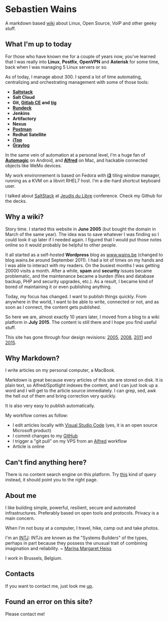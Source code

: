 # Sebastien Wains
A markdown based [wiki] about Linux, Open Source, VoIP and other geeky stuff.

## What I'm up to today

For those who have known me for a couple of years now, you've learned that I was really into **Linux**, **Postfix**, **OpenVPN** and **Asterisk** for some time, back when I was managing 5 Linux servers or so.

As of today, I manage about 300. I spend a lot of time automating, centralizing and orchestrating management with some of those tools:

- **[Saltstack]**
- **Salt Cloud**
- **Git, [Gitlab CE] and [tig]**
- **[Rundeck]**
- **Jenkins**
- **Artifactory**
- **Nexus**
- **[Postman]**
- **Redhat Satellite**
- **[iTop]**
- **[Graylog]**

In the same vein of automation at a personal level, I'm a huge fan of **[Automagic]** on Android, and **[Alfred]** on Mac, and hackable connected objects like WeMo devices.

My work environnement is based on Fedora with **[i3]** tiling window manager, running as a KVM on a libvirt RHEL7 host. I'm a die-hard shortcut keyboard user.

I talked about [SaltStack] at [Jeudis du Libre] conference. Check my Github for the decks.

## Why a wiki?

Story time. I started this website in **June 2005** (but bought the domain in March of the same year). The idea was to save whatever I was finding so I could look it up later if I needed again. I figured that I would put those notes online so it would probably be helpful to other people. 

It all started as a self-hosted **Wordpress** blog as www.wains.be (changed to blog.wains.be around September 2011). I had a lot of times on my hands and I was able to interact with my readers. On the busiest months I was getting 20000 visits a month. After a while, **spam** and **security** issues became problematic, and the maintenance became a burden (files and database backup, PHP and security upgrades, etc.). As a result, I became kind of bored of maintaining it or even publishing anything.

Today, my focus has changed. I want to publish things quickly. From anywhere in the world, I want to be able to write, connected or not, and as soon as I connect, the content gets published.

So here we are, almost exactly 10 years later, I moved from a blog to a wiki platform in **July 2015**. The content is still there and I hope you find useful stuff.

This site has gone through four design revisions: [2005](https://blog.wains.be/Nostalgy/2005.png), [2008](https://blog.wains.be/Nostalgy/2008.png), [2011](https://blog.wains.be/Nostalgy/2011.png) and [2015](https://blog.wains.be/Nostalgy/2015.png).

## Why Markdown?

I write articles on my personal computer, a MacBook.

Markdown is great because every articles of this site are stored on disk. It is plain text, so Alfred/Spotlight indexes the content, and I can just look up a word and I will get to the article source immediately. I can grep, sed, awk the hell out of them and bring correction very quickly.

It is also very easy to publish automatically.

My workflow comes as follow:

- I edit articles locally with [Visual Studio Code] (yes, it is an open source Microsoft product)
- I commit changes to my [GitHub] 
- I trigger a "git pull" on my VPS from an [Alfred] workflow
- Article is online

## Can't find anything here?
There is no content search engine on this platform. Try [this] kind of query instead, it should point you to the right page.

## About me
I like building simple, powerful, resilient, secure and automated infrastructures. Preferably based on open tools and protocols. Privacy is a main concern.

When I'm not busy at a computer, I travel, hike, camp out and take photos.

I'm an [INTJ]: INTJs are known as the "Systems Builders" of the types, perhaps in part because they possess the unusual trait of combining imagination and reliability. ~ [Marina Margaret Heiss](http://typelogic.com/intj.html)

I work in Brussels, Belgium.

## Contacts
If you want to contact me, just look me [up].

## Found an error on this site?
Please contact me!

[this]: https://github.com/sebw/blog.wains.be/search?utf8=%E2%9C%93&q=postfix
[up]: https://duckduckgo.com/?q=Sebastien+Wains
[wiki]: https://github.com/victorstanciu/Wikitten
[markdownx]: https://play.google.com/store/apps/details?id=com.ryeeeeee.markdownx
[macdown]: http://macdown.uranusjr.com/
[GitHub]: https://github.com/sebw/
[Alfred]: https://www.alfredapp.com/
[Automagic]: https://automagic4android.com/
[Rundeck]: http://www.rundeck.org
[Gitlab CE]: https://about.gitlab.com/downloads/
[Saltstack]: https://www.saltstack.com
[iTop]: https://www.combodo.com/itop-193
[INTJ]: https://en.wikipedia.org/wiki/INTJ
[Graylog]: https://www.graylog.org/
[i3]: https://i3wm.org/
[Postman]: https://www.getpostman.com/
[tig]: http://jonas.nitro.dk/tig/
[Visual Studio Code]: https://code.visualstudio.com/
[Jeudis du Libre]: http://www.jeudisdulibre.be